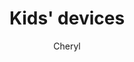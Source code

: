---
layout: post
title: Kids' devices
author: Cheryl
section: patron-services
categories: [patron-services, cheryl]
audience: ''
keywords: ''
goals: ''
actions: ''
---